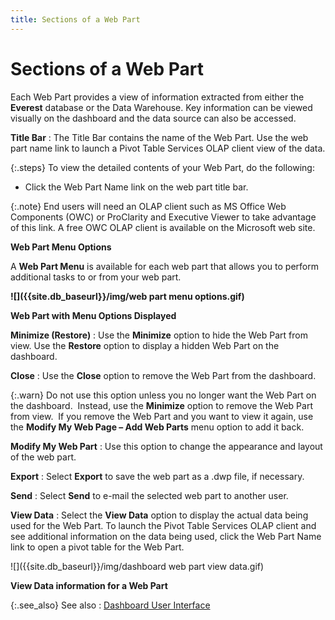 ```yaml
---
title: Sections of a Web Part
---
```


# Sections of a Web Part


Each Web Part provides a view of information extracted from either the  **Everest** database or the Data Warehouse.  Key information can be viewed visually on the dashboard and the data source  can also be accessed.


**Title Bar**
: The Title Bar contains the name of the Web Part.  Use the web part name link to launch a Pivot Table Services OLAP client  view of the data.


{:.steps}
To view the detailed contents of your Web  Part, do the following:

- Click the Web Part  Name link on the web part title bar.



{:.note}
End users will need an OLAP client such as  MS Office Web Components (OWC) or ProClarity and Executive Viewer to take  advantage of this link. A free OWC OLAP client is available on the Microsoft  web site.


**Web Part Menu Options**


A **Web Part Menu** is available  for each web part that allows you to perform additional tasks to or from  your web part.


**![]({{site.db_baseurl}}/img/web part menu options.gif)**


**Web Part with Menu Options Displayed**


**Minimize (Restore)**
: Use the **Minimize**  option to hide the Web Part from view. Use the **Restore**  option to display a hidden Web Part on the dashboard.


**Close**
: Use the **Close**  option to remove the Web Part from the dashboard.


{:.warn}
Do not use this option unless you no longer  want the Web Part on the dashboard.  Instead,  use the **Minimize** option to remove  the Web Part from view.  If  you remove the Web Part and you want to view it again, use the **Modify 
 My Web Page – Add Web Parts** menu option to add it back.


**Modify My Web Part**
: Use this option to change the appearance and layout  of the web part.


**Export**
: Select **Export**  to save the web part as a .dwp file, if necessary.


**Send**
: Select **Send**  to e-mail the selected web part to another user.


**View Data**
: Select the **View 
 Data** option to display the actual data being used for the Web Part.  To launch the Pivot Table Services OLAP client and see additional information  on the data being used, click the Web Part Name link to open a pivot table  for the Web Part.


![]({{site.db_baseurl}}/img/dashboard web part view data.gif)


**View Data information for a Web Part**


{:.see_also}
See also
: [Dashboard  User Interface]({{site.db_baseurl}}/dashboard-user-interface/dashboard_user_interface_ead.html)
